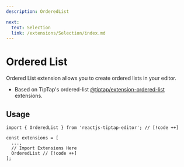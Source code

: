 ```yaml
---
description: OrderedList

next:
  text: Selection
  link: /extensions/Selection/index.md
---
```


# Ordered List

Ordered List extension allows you to create ordered lists in your editor.

- Based on TipTap's ordered-list [@tiptap/extension-ordered-list](https://tiptap.dev/docs/editor/extensions/nodes/ordered-list) extensions.

## Usage

```tsx
import { OrderedList } from 'reactjs-tiptap-editor'; // [!code ++]

const extensions = [
  ...,
  // Import Extensions Here
  OrderedList // [!code ++]
];
```
